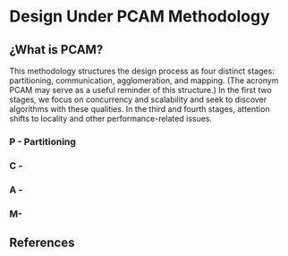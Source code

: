 # Design Under PCAM Methodology

## ¿What is PCAM?

This methodology structures the design process as four distinct stages: partitioning, communication, agglomeration, and   mapping. (The acronym PCAM may serve as a useful reminder of this structure.) In the first two stages, we focus on concurrency and scalability and seek to discover algorithms with these qualities. In the third and fourth stages, attention shifts to locality and other performance-related issues.

### P - Partitioning
### C -
### A -
### M-

## References


<!--stackedit_data:
eyJoaXN0b3J5IjpbLTUxNDI3NDYwNSwtMTAzNjc3MTA5NV19
-->